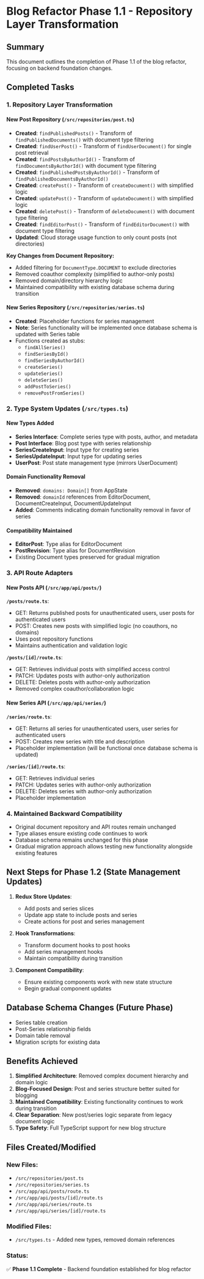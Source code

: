 # Blog Refactor Phase 1.1 - Repository Layer Transformation

## Summary

This document outlines the completion of Phase 1.1 of the blog refactor, focusing on backend foundation changes.

## Completed Tasks

### 1. Repository Layer Transformation

#### New Post Repository (`/src/repositories/post.ts`)
- **Created**: `findPublishedPosts()` - Transform of `findPublishedDocuments()` with document type filtering
- **Created**: `findUserPost()` - Transform of `findUserDocument()` for single post retrieval
- **Created**: `findPostsByAuthorId()` - Transform of `findDocumentsByAuthorId()` with document type filtering
- **Created**: `findPublishedPostsByAuthorId()` - Transform of `findPublishedDocumentsByAuthorId()`
- **Created**: `createPost()` - Transform of `createDocument()` with simplified logic
- **Created**: `updatePost()` - Transform of `updateDocument()` with simplified logic
- **Created**: `deletePost()` - Transform of `deleteDocument()` with document type filtering
- **Created**: `findEditorPost()` - Transform of `findEditorDocument()` with document type filtering
- **Updated**: Cloud storage usage function to only count posts (not directories)

**Key Changes from Document Repository:**
- Added filtering for `DocumentType.DOCUMENT` to exclude directories
- Removed coauthor complexity (simplified to author-only posts)
- Removed domain/directory hierarchy logic
- Maintained compatibility with existing database schema during transition

#### New Series Repository (`/src/repositories/series.ts`)
- **Created**: Placeholder functions for series management
- **Note**: Series functionality will be implemented once database schema is updated with Series table
- Functions created as stubs:
  - `findAllSeries()`
  - `findSeriesById()`
  - `findSeriesByAuthorId()`
  - `createSeries()`
  - `updateSeries()`
  - `deleteSeries()`
  - `addPostToSeries()`
  - `removePostFromSeries()`

### 2. Type System Updates (`/src/types.ts`)

#### New Types Added
- **Series Interface**: Complete series type with posts, author, and metadata
- **Post Interface**: Blog post type with series relationship
- **SeriesCreateInput**: Input type for creating series
- **SeriesUpdateInput**: Input type for updating series
- **UserPost**: Post state management type (mirrors UserDocument)

#### Domain Functionality Removal
- **Removed**: `domains: Domain[]` from AppState
- **Removed**: `domainId` references from EditorDocument, DocumentCreateInput, DocumentUpdateInput
- **Added**: Comments indicating domain functionality removal in favor of series

#### Compatibility Maintained
- **EditorPost**: Type alias for EditorDocument
- **PostRevision**: Type alias for DocumentRevision
- Existing Document types preserved for gradual migration

### 3. API Route Adapters

#### New Posts API (`/src/app/api/posts/`)
**`/posts/route.ts`**:
- GET: Returns published posts for unauthenticated users, user posts for authenticated users
- POST: Creates new posts with simplified logic (no coauthors, no domains)
- Uses post repository functions
- Maintains authentication and validation logic

**`/posts/[id]/route.ts`**:
- GET: Retrieves individual posts with simplified access control
- PATCH: Updates posts with author-only authorization
- DELETE: Deletes posts with author-only authorization
- Removed complex coauthor/collaboration logic

#### New Series API (`/src/app/api/series/`)
**`/series/route.ts`**:
- GET: Returns all series for unauthenticated users, user series for authenticated users
- POST: Creates new series with title and description
- Placeholder implementation (will be functional once database schema is updated)

**`/series/[id]/route.ts`**:
- GET: Retrieves individual series
- PATCH: Updates series with author-only authorization
- DELETE: Deletes series with author-only authorization
- Placeholder implementation

### 4. Maintained Backward Compatibility

- Original document repository and API routes remain unchanged
- Type aliases ensure existing code continues to work
- Database schema remains unchanged for this phase
- Gradual migration approach allows testing new functionality alongside existing features

## Next Steps for Phase 1.2 (State Management Updates)

1. **Redux Store Updates**:
   - Add posts and series slices
   - Update app state to include posts and series
   - Create actions for post and series management

2. **Hook Transformations**:
   - Transform document hooks to post hooks
   - Add series management hooks
   - Maintain compatibility during transition

3. **Component Compatibility**:
   - Ensure existing components work with new state structure
   - Begin gradual component updates

## Database Schema Changes (Future Phase)

- Series table creation
- Post-Series relationship fields
- Domain table removal
- Migration scripts for existing data

## Benefits Achieved

1. **Simplified Architecture**: Removed complex document hierarchy and domain logic
2. **Blog-Focused Design**: Post and series structure better suited for blogging
3. **Maintained Compatibility**: Existing functionality continues to work during transition
4. **Clear Separation**: New post/series logic separate from legacy document logic
5. **Type Safety**: Full TypeScript support for new blog structure

## Files Created/Modified

### New Files:
- `/src/repositories/post.ts`
- `/src/repositories/series.ts`
- `/src/app/api/posts/route.ts`
- `/src/app/api/posts/[id]/route.ts`
- `/src/app/api/series/route.ts`
- `/src/app/api/series/[id]/route.ts`

### Modified Files:
- `/src/types.ts` - Added new types, removed domain references

### Status:
✅ **Phase 1.1 Complete** - Backend foundation established for blog refactor
